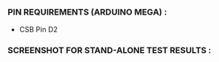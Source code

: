 



### PIN REQUIREMENTS (ARDUINO MEGA) :
* CSB Pin D2


### SCREENSHOT FOR STAND-ALONE TEST RESULTS :
